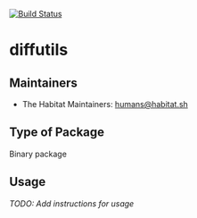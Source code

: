 [![Build Status](https://dev.azure.com/chefcorp-partnerengineering/Chef%20Base%20Plans/_apis/build/status/chef-base-plans.diffutils?branchName=master)](https://dev.azure.com/chefcorp-partnerengineering/Chef%20Base%20Plans/_build/latest?definitionId=69&branchName=master)

# diffutils

## Maintainers

* The Habitat Maintainers: <humans@habitat.sh>

## Type of Package

Binary package

## Usage

*TODO: Add instructions for usage*
